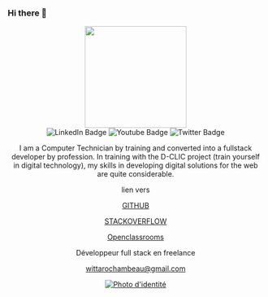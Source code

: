 ### Hi there 👋

<!--
**Roch-com/Roch-com** is a ✨ _special_ ✨ repository because its `README.md` (this file) appears on your GitHub profile.

Here are some ideas to get you started:

- 🔭 I’m currently working on ...
- 🌱 I’m currently learning ...
- 👯 I’m looking to collaborate on ...
- 🤔 I’m looking for help with ...
- 💬 Ask me about ...
- 📫 How to reach me: ...
- 😄 Pronouns: ...
- ⚡ Fun fact: ...
-->
<div id="header" align="center">
  <img src="https://avatars.githubusercontent.com/u/84338445?s=400&u=95a3c36ff58312a03bd056dc4f6023e9fb34e8bf&v=4" width="200" />
</div>
<div align="center" id="badges">
  <img src="https://img.shields.io/badge/LinkedIn-blue?style=for-the-badge&logo=linkedin&logoColor=white" alt="LinkedIn Badge"/>
  <img src="https://img.shields.io/badge/YouTube-red?style=for-the-badge&logo=youtube&logoColor=white" alt="Youtube Badge"/>
  <img src="https://img.shields.io/badge/Twitter-blue?style=for-the-badge&logo=twitter&logoColor=white" alt="Twitter Badge"/>
</div>
<div align="center">
  <p>I am a Computer Technician by training and converted into a fullstack developer by profession.
  In training with the D-CLIC project (train yourself in digital technology), my skills in developing digital solutions for the     web   are quite considerable.</p>
</div>
<div align="center">
            <div>
                <p>lien vers</p>
                <p><a href="https://github.com/Roch-com">GITHUB</a></p>
                <p><a href="https://stackoverflow.com/users/17997963/rochambeau-witta">STACKOVERFLOW</a></p>
                <p><a href="https://openclassrooms.com/fr/members/1z469lvngkq7">Openclassrooms</a></p>
            </div>
            <div class="me"><p>Développeur full stack en freelance</p>
                <p><a href="wittarochambeau@gmail.com">wittarochambeau@gmail.com</a></p>
            </div>
            <div><p><a href="photojpg"><img src="cv.jpg" alt="Photo d'identité" /></a></p></div>

</div>


